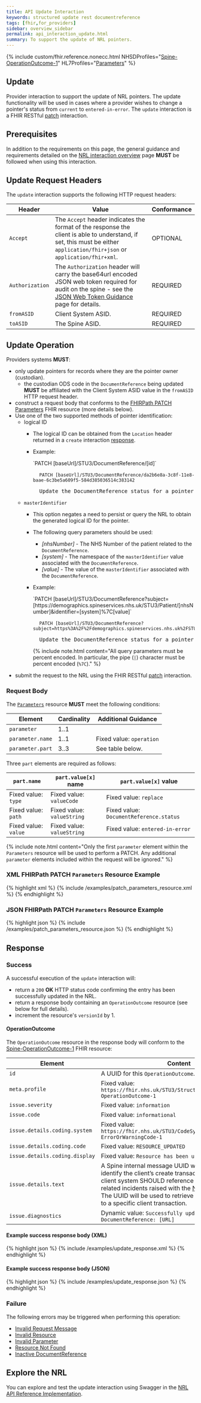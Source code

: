 ```yaml
---
title: API Update Interaction
keywords: structured update rest documentreference
tags: [fhir,for_providers]
sidebar: overview_sidebar
permalink: api_interaction_update.html
summary: To support the update of NRL pointers.
---
```


{% include custom/fhir.reference.nonecc.html NHSDProfiles="[Spine-OperationOutcome-1](https://fhir.nhs.uk/STU3/StructureDefinition/Spine-OperationOutcome-1)" HL7Profiles="[Parameters](https://www.hl7.org/fhir/STU3/parameters.html)" %}

## Update

Provider interaction to support the update of NRL pointers. The update functionality will be used in cases where a provider wishes to change a pointer's status from `current` to `entered-in-error`. The `update` interaction is a FHIR RESTful [patch](https://www.hl7.org/fhir/STU3/http.html#patch) interaction.

## Prerequisites

In addition to the requirements on this page, the general guidance and requirements detailed on the [NRL interaction overview](nrl_interaction_overview.html) page **MUST** be followed when using this interaction.

## Update Request Headers

The `update` interaction supports the following HTTP request headers:

|Header|Value|Conformance|
|------|-----|-----------|
| `Accept` | The `Accept` header indicates the format of the response the client is able to understand, if set, this must be either `application/fhir+json` or `application/fhir+xml`. | OPTIONAL |
| `Authorization` | The `Authorization` header will carry the base64url encoded JSON web token required for audit on the spine - see the [JSON Web Token Guidance](guidance_jwt.html) page for details. | REQUIRED |
| `fromASID` | Client System ASID. | REQUIRED |
| `toASID` | The Spine ASID. | REQUIRED |

## Update Operation

Providers systems **MUST**:
- only update pointers for records where they are the pointer owner (custodian).
    - the custodian ODS code in the `DocumentReference` being updated **MUST** be affiliated with the Client System ASID value in the `fromASID` HTTP request header.
- construct a request body that conforms to the [FHIRPath PATCH](https://www.hl7.org/fhir/STU3/fhirpatch.html) [Parameters](https://www.hl7.org/fhir/STU3/parameters.html) FHIR resource (more details below).
- Use one of the two supported methods of pointer identification:
    - logical ID
        - The logical ID can be obtained from the `Location` header returned in a `create` interaction [response](api_interaction_create.html#create-response).
        - Example:
            <div markdown="span" class="alert alert-success" role="alert">
            `PATCH [baseUrl]/STU3/DocumentReference/[id]`
            </div>

            <div class="language-http highlighter-rouge">
            <pre class="highlight">
            <code><span class="err">PATCH [baseUrl]/STU3/DocumentReference/da2b6e8a-3c8f-11e8-baae-6c3be5a609f5-584d385036514c383142
            </span></code>
            Update the DocumentReference status for a pointer with the logical id of 'da2b6e8a-3c8f-11e8-baae-6c3be5a609f5-584d385036514c383142'.</pre>
            </div>
    - `masterIdentifier`
        - This option negates a need to persist or query the NRL to obtain the generated logical ID for the pointer.
        - The following query parameters should be used:
            - *[nhsNumber]* - The NHS Number of the patient related to the `DocumentReference`.
            - *[system]* - The namespace of the `masterIdentifier` value associated with the `DocumentReference`.
            - *[value]* - The value of the `masterIdentifier` associated with the `DocumentReference`.
        - Example:
            <div markdown="span" class="alert alert-success" role="alert">
            `PATCH [baseUrl]/STU3/DocumentReference?subject=[https://demographics.spineservices.nhs.uk/STU3/Patient/[nhsNumber]&amp;identifier=[system]%7C[value]`
            </div>

            <div class="language-http highlighter-rouge">
            <pre class="highlight">
            <code><span class="err">PATCH [baseUrl]/STU3/DocumentReference?subject=https%3A%2F%2Fdemographics.spineservices.nhs.uk%2FSTU3%2FPatient%2F9876543210%26identifier%3Durn%3Aietf%3Arfc%3A3986%257Curn%3Aoid%3A1.3.6.1.4.1.21367.2005.3.71
            </span></code>
            Update the DocumentReference status for a pointer with a subject and identifier.</pre>
            </div>

            {% include note.html content="All query parameters must be percent encoded. In particular, the pipe (`|`) character must be percent encoded (`%7C`)." %}
- submit the request to the NRL using the FHIR RESTful [patch](https://www.hl7.org/fhir/STU3/http.html#patch) interaction.

### Request Body

The [`Parameters`](https://www.hl7.org/fhir/STU3/parameters.html) resource **MUST** meet the following conditions:

|Element|Cardinality|Additional Guidance|
|-------|-----------|-------------------|
| `parameter` | 1..1 | |
| `parameter.name` | 1..1 | Fixed value: `operation` |
| `parameter.part` | 3..3 | See table below. |

Three `part` elements are required as follows:

|`part.name`|`part.value[x]` name|`part.value[x]` value|
|------|---------------|----------------|
| Fixed value: `type` | Fixed value: `valueCode` | Fixed value: `replace` |
| Fixed value: `path` | Fixed value: `valueString` | Fixed value: `DocumentReference.status` |
| Fixed value: `value` | Fixed value: `valueString` | Fixed value: `entered-in-error` |

{% include note.html content="Only the first `parameter` element within the `Parameters` resource will be used to perform a PATCH. Any additional `parameter` elements included within the request will be ignored." %}

### XML FHIRPath PATCH `Parameters` Resource Example

<div class="github-sample-wrapper scroll-height-350">
{% highlight xml %}
{% include /examples/patch_parameters_resource.xml %}
{% endhighlight %}
</div>

### JSON FHIRPath PATCH `Parameters` Resource Example

<div class="github-sample-wrapper scroll-height-350">
{% highlight json %}
{% include /examples/patch_parameters_resource.json %}
{% endhighlight %}
</div>

## Response

### Success

A successful execution of the `update` interaction will:
- return a `200` **OK** HTTP status code confirming the entry has been successfully updated in the NRL.
- return a response body containing an `OperationOutcome` resource (see below for full details).
- increment the resource's `versionId` by 1.

#### OperationOutcome

The `OperationOutcome` resource in the response body will conform to the [Spine-OperationOutcome-1](https://fhir.nhs.uk/STU3/StructureDefinition/Spine-OperationOutcome-1) FHIR resource:

|Element|Content|
|-------|-------|
|`id`|A UUID for this `OperationOutcome`.|
|`meta.profile`|Fixed value: `https://fhir.nhs.uk/STU3/StructureDefinition/Spine-OperationOutcome-1`|
|`issue.severity`|Fixed value: `information`|
|`issue.code`|Fixed value: `informational`|
|`issue.details.coding.system`|Fixed value: `https://fhir.nhs.uk/STU3/CodeSystem/Spine-ErrorOrWarningCode-1`|
|`issue.details.coding.code`|Fixed value: `RESOURCE_UPDATED`|
|`issue.details.coding.display`|Fixed value: `Resource has been updated`|
|`issue.details.text`| A Spine internal message UUID which can be used to identify the client’s create transaction within Spine. A client system SHOULD reference this UUID in any related incidents raised with the [National Service Desk](https://digital.nhs.uk/services/spine/spine-mini-service-provider-for-personal-demographics-service/service-management-live-service). The UUID will be used to retrieve log entries that relate to a specific client transaction. |
|`issue.diagnostics`|Dynamic value: `Successfully updated resource DocumentReference: [URL]`|

#### Example success response body (XML)

<div class="github-sample-wrapper scroll-height-350">
{% highlight json %}
{% include /examples/update_response.xml %}
{% endhighlight %}
</div>

#### Example success response body (JSON)

<div class="github-sample-wrapper scroll-height-350">
{% highlight json %}
{% include /examples/update_response.json %}
{% endhighlight %}
</div>

### Failure

The following errors may be triggered when performing this operation:

- [Invalid Request Message](guidance_errors.html#invalid-request-message)
- [Invalid Resource](guidance_errors.html#invalid-resource)
- [Invalid Parameter](guidance_errors.html#parameters)
- [Resource Not Found](guidance_errors.html#resource-not-found)
- [Inactive DocumentReference](guidance_errors.html#inactive-documentreference)

## Explore the NRL
You can explore and test the update interaction using Swagger in the [NRL API Reference Implementation](https://data.developer.nhs.uk/nrls-ri/index.html).
